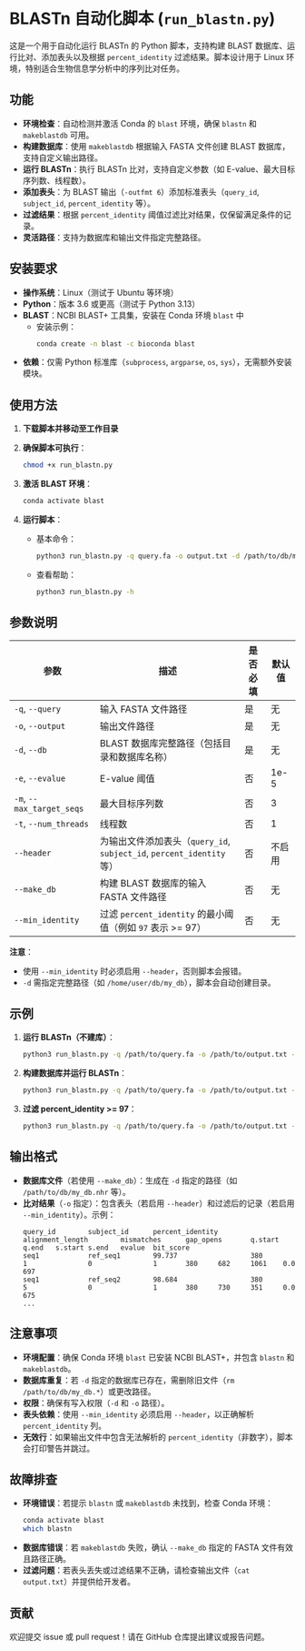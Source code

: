 # BLASTn 自动化脚本 (`run_blastn.py`)

这是一个用于自动化运行 BLASTn 的 Python 脚本，支持构建 BLAST 数据库、运行比对、添加表头以及根据 `percent_identity` 过滤结果。脚本设计用于 Linux 环境，特别适合生物信息学分析中的序列比对任务。

## 功能
- **环境检查**：自动检测并激活 Conda 的 `blast` 环境，确保 `blastn` 和 `makeblastdb` 可用。
- **构建数据库**：使用 `makeblastdb` 根据输入 FASTA 文件创建 BLAST 数据库，支持自定义输出路径。
- **运行 BLASTn**：执行 BLASTn 比对，支持自定义参数（如 E-value、最大目标序列数、线程数）。
- **添加表头**：为 BLAST 输出（`-outfmt 6`）添加标准表头（`query_id`, `subject_id`, `percent_identity` 等）。
- **过滤结果**：根据 `percent_identity` 阈值过滤比对结果，仅保留满足条件的记录。
- **灵活路径**：支持为数据库和输出文件指定完整路径。

## 安装要求
- **操作系统**：Linux（测试于 Ubuntu 等环境）
- **Python**：版本 3.6 或更高（测试于 Python 3.13）
- **BLAST**：NCBI BLAST+ 工具集，安装在 Conda 环境 `blast` 中
  - 安装示例：
    ```bash
    conda create -n blast -c bioconda blast
    ```
- **依赖**：仅需 Python 标准库（`subprocess`, `argparse`, `os`, `sys`），无需额外安装模块。

## 使用方法
1. **下载脚本并移动至工作目录**

2. **确保脚本可执行**：
   ```bash
   chmod +x run_blastn.py
   ```

3. **激活 BLAST 环境**：
   ```bash
   conda activate blast
   ```

4. **运行脚本**：
   - 基本命令：
     ```bash
     python3 run_blastn.py -q query.fa -o output.txt -d /path/to/db/my_db -e 1e-5 -m 3 -t 1
     ```
   - 查看帮助：
     ```bash
     python3 run_blastn.py -h
     ```

## 参数说明
| 参数 | 描述 | 是否必填 | 默认值 |
|------|------|----------|--------|
| `-q`, `--query` | 输入 FASTA 文件路径 | 是 | 无 |
| `-o`, `--output` | 输出文件路径 | 是 | 无 |
| `-d`, `--db` | BLAST 数据库完整路径（包括目录和数据库名称） | 是 | 无 |
| `-e`, `--evalue` | E-value 阈值 | 否 | 1e-5 |
| `-m`, `--max_target_seqs` | 最大目标序列数 | 否 | 3 |
| `-t`, `--num_threads` | 线程数 | 否 | 1 |
| `--header` | 为输出文件添加表头（`query_id`, `subject_id`, `percent_identity` 等） | 否 | 不启用 |
| `--make_db` | 构建 BLAST 数据库的输入 FASTA 文件路径 | 否 | 无 |
| `--min_identity` | 过滤 `percent_identity` 的最小阈值（例如 `97` 表示 >= 97） | 否 | 无 |

**注意**：
- 使用 `--min_identity` 时必须启用 `--header`，否则脚本会报错。
- `-d` 需指定完整路径（如 `/home/user/db/my_db`），脚本会自动创建目录。

## 示例
1. **运行 BLASTn（不建库）**：
   ```bash
   python3 run_blastn.py -q /path/to/query.fa -o /path/to/output.txt -d /path/to/db/my_db -e 1e-5 -m 10 -t 4 --header
   ```

2. **构建数据库并运行 BLASTn**：
   ```bash
   python3 run_blastn.py -q /path/to/query.fa -o /path/to/output.txt -d /path/to/db/my_db -e 1e-5 -m 10 -t 4 --header --make_db /path/to/reference.fa
   ```

3. **过滤 percent_identity >= 97**：
   ```bash
   python3 run_blastn.py -q /path/to/query.fa -o /path/to/output.txt -d /path/to/db/my_db -e 1e-5 -m 10 -t 4 --header --min_identity 97
   ```

## 输出格式
- **数据库文件**（若使用 `--make_db`）：生成在 `-d` 指定的路径（如 `/path/to/db/my_db.nhr` 等）。
- **比对结果**（`-o` 指定）：包含表头（若启用 `--header`）和过滤后的记录（若启用 `--min_identity`）。示例：
  ```
  query_id        subject_id      percent_identity        alignment_length        mismatches      gap_opens       q.start q.end   s.start s.end   evalue  bit_score
  seq1            ref_seq1        99.737                  380                     1               0               1       380     682     1061    0.0     697
  seq1            ref_seq2        98.684                  380                     5               0               1       380     730     351     0.0     675
  ...
  ```

## 注意事项
- **环境配置**：确保 Conda 环境 `blast` 已安装 NCBI BLAST+，并包含 `blastn` 和 `makeblastdb`。
- **数据库重复**：若 `-d` 指定的数据库已存在，需删除旧文件（`rm /path/to/db/my_db.*`）或更改路径。
- **权限**：确保有写入权限（`-d` 和 `-o` 路径）。
- **表头依赖**：使用 `--min_identity` 必须启用 `--header`，以正确解析 `percent_identity` 列。
- **无效行**：如果输出文件中包含无法解析的 `percent_identity`（非数字），脚本会打印警告并跳过。

## 故障排查
- **环境错误**：若提示 `blastn` 或 `makeblastdb` 未找到，检查 Conda 环境：
  ```bash
  conda activate blast
  which blastn
  ```
- **数据库错误**：若 `makeblastdb` 失败，确认 `--make_db` 指定的 FASTA 文件有效且路径正确。
- **过滤问题**：若表头丢失或过滤结果不正确，请检查输出文件（`cat output.txt`）并提供给开发者。

## 贡献
欢迎提交 issue 或 pull request！请在 GitHub 仓库提出建议或报告问题。
